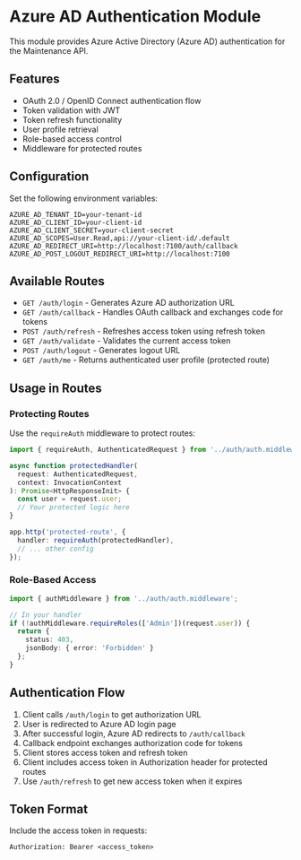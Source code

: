 # Azure AD Authentication Module

This module provides Azure Active Directory (Azure AD) authentication for the Maintenance API.

## Features

- OAuth 2.0 / OpenID Connect authentication flow
- Token validation with JWT
- Token refresh functionality
- User profile retrieval
- Role-based access control
- Middleware for protected routes

## Configuration

Set the following environment variables:

```env
AZURE_AD_TENANT_ID=your-tenant-id
AZURE_AD_CLIENT_ID=your-client-id
AZURE_AD_CLIENT_SECRET=your-client-secret
AZURE_AD_SCOPES=User.Read,api://your-client-id/.default
AZURE_AD_REDIRECT_URI=http://localhost:7100/auth/callback
AZURE_AD_POST_LOGOUT_REDIRECT_URI=http://localhost:7100
```

## Available Routes

- `GET /auth/login` - Generates Azure AD authorization URL
- `GET /auth/callback` - Handles OAuth callback and exchanges code for tokens
- `POST /auth/refresh` - Refreshes access token using refresh token
- `GET /auth/validate` - Validates the current access token
- `POST /auth/logout` - Generates logout URL
- `GET /auth/me` - Returns authenticated user profile (protected route)

## Usage in Routes

### Protecting Routes

Use the `requireAuth` middleware to protect routes:

```typescript
import { requireAuth, AuthenticatedRequest } from '../auth/auth.middleware';

async function protectedHandler(
  request: AuthenticatedRequest,
  context: InvocationContext
): Promise<HttpResponseInit> {
  const user = request.user;
  // Your protected logic here
}

app.http('protected-route', {
  handler: requireAuth(protectedHandler),
  // ... other config
});
```

### Role-Based Access

```typescript
import { authMiddleware } from '../auth/auth.middleware';

// In your handler
if (!authMiddleware.requireRoles(['Admin'])(request.user)) {
  return {
    status: 403,
    jsonBody: { error: 'Forbidden' }
  };
}
```

## Authentication Flow

1. Client calls `/auth/login` to get authorization URL
2. User is redirected to Azure AD login page
3. After successful login, Azure AD redirects to `/auth/callback`
4. Callback endpoint exchanges authorization code for tokens
5. Client stores access token and refresh token
6. Client includes access token in Authorization header for protected routes
7. Use `/auth/refresh` to get new access token when it expires

## Token Format

Include the access token in requests:

```
Authorization: Bearer <access_token>
```